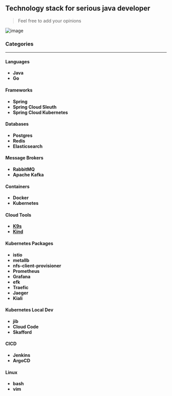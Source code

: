 ## Technology stack for serious java developer
> Feel free to add your opinions

![image](https://www.techlist.com/techlist_logo_330x250.png)

### Categories
---

#### Languages
- **Java**
- **Go**

#### Frameworks
- **Spring**
- **Spring Cloud Sleuth**
- **Spring Cloud Kubernetes**

#### Databases
- **Postgres**
- **Redis**
- **Elasticsearch**

#### Message Brokers
- **RabbitMQ**
- **Apache Kafka**

#### Containers
- **Docker**
- **Kubernetes**

#### Cloud Tools
- [**K9s**](https://github.com/derailed/k9s)
- [**Kind**](https://kind.sigs.k8s.io/)

#### Kubernetes Packages
- **istio**
- **metallb**
- **nfs-client-provisioner**
- **Prometheus**
- **Grafana**
- **efk**
- **Traefic**
- **Jaeger**
- **Kiali**

#### Kubernetes Local Dev
- **jib**
- **Cloud Code**
- **Skafford**

#### CICD
- **Jenkins**
- **ArgoCD**

#### Linux
- **bash**
- **vim**


